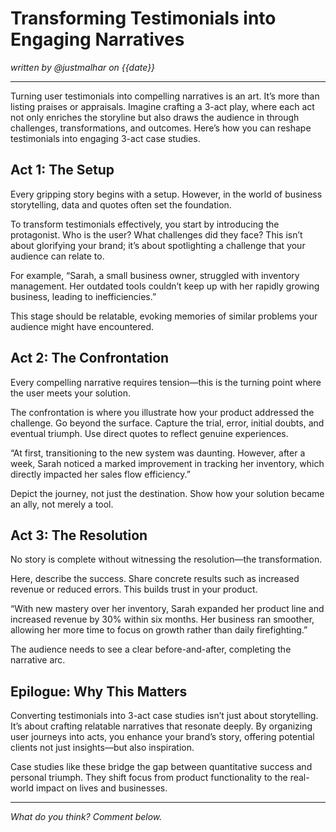 # Transforming Testimonials into Engaging Narratives

*written by @justmalhar on {{date}}*

---

Turning user testimonials into compelling narratives is an art. It’s more than listing praises or appraisals. Imagine crafting a 3-act play, where each act not only enriches the storyline but also draws the audience in through challenges, transformations, and outcomes. Here’s how you can reshape testimonials into engaging 3-act case studies.

## Act 1: The Setup

Every gripping story begins with a setup. However, in the world of business storytelling, data and quotes often set the foundation.

To transform testimonials effectively, you start by introducing the protagonist. Who is the user? What challenges did they face? This isn’t about glorifying your brand; it’s about spotlighting a challenge that your audience can relate to. 

For example, “Sarah, a small business owner, struggled with inventory management. Her outdated tools couldn’t keep up with her rapidly growing business, leading to inefficiencies.”

This stage should be relatable, evoking memories of similar problems your audience might have encountered.

## Act 2: The Confrontation

Every compelling narrative requires tension—this is the turning point where the user meets your solution.

The confrontation is where you illustrate how your product addressed the challenge. Go beyond the surface. Capture the trial, error, initial doubts, and eventual triumph. Use direct quotes to reflect genuine experiences.

“At first, transitioning to the new system was daunting. However, after a week, Sarah noticed a marked improvement in tracking her inventory, which directly impacted her sales flow efficiency.”

Depict the journey, not just the destination. Show how your solution became an ally, not merely a tool.

## Act 3: The Resolution

No story is complete without witnessing the resolution—the transformation.

Here, describe the success. Share concrete results such as increased revenue or reduced errors. This builds trust in your product.

“With new mastery over her inventory, Sarah expanded her product line and increased revenue by 30% within six months. Her business ran smoother, allowing her more time to focus on growth rather than daily firefighting.”

The audience needs to see a clear before-and-after, completing the narrative arc.

## Epilogue: Why This Matters

Converting testimonials into 3-act case studies isn’t just about storytelling. It’s about crafting relatable narratives that resonate deeply. By organizing user journeys into acts, you enhance your brand’s story, offering potential clients not just insights—but also inspiration.

Case studies like these bridge the gap between quantitative success and personal triumph. They shift focus from product functionality to the real-world impact on lives and businesses.

---

*What do you think? Comment below.*
